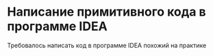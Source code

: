 # Написание примитивного кода в программе IDEA
Требовалось написать код в программе IDEA похожий на практике
